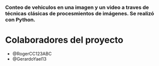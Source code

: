 ### Conteo de vehiculos en una imagen y un video a traves de técnicas clásicas de procesmientos de imágenes. Se realizó con Python. 

# Colaboradores del proyecto

<ul>
  <li>@RogerCC123ABC</li>
  <li>@GerardoYael13</li>
</ul>



